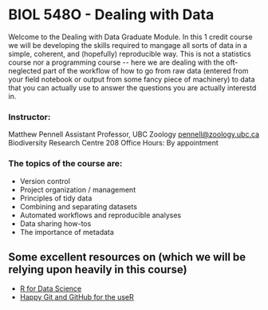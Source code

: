 # BIOL 548O - Dealing with Data

Welcome to the Dealing with Data Graduate Module. In this 1 credit course we will be developing the skills required to mangage all sorts of data in a simple, coherent, and (hopefully) reproducible way. This is not a statistics course nor a programming course -- here we are dealing with the oft-neglected part of the workflow of how to go from raw data (entered from your field notebook or output from some fancy piece of machinery) to data that you can actually use to answer the questions you are actually interestd in.

### Instructor:
Matthew Pennell
Assistant Professor, UBC Zoology
pennell@zoology.ubc.ca
Biodiversity Research Centre 208
Office Hours: By appointment

### The topics of the course are:
- Version control
- Project organization / management
- Principles of tidy data
- Combining and separating datasets
- Automated workflows and reproducible analyses
- Data sharing how-tos
- The importance of metadata

## Some excellent resources on (which we will be relying upon heavily in this course)
- [R for Data Science](https://r4ds.had.co.nz/)
- [Happy Git and GitHub for the useR](http://happygitwithr.com/index.html)



